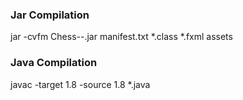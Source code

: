 ### Jar Compilation
jar -cvfm Chess-<version>-<java version>.jar manifest.txt *.class *.fxml assets

### Java Compilation
javac -target 1.8 -source 1.8 *.java


